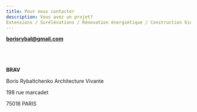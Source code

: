 ```yaml
---
title: Pour nous contacter
description: Vous avez un projet?
Extensions / Surélévations / Rénovation énergiétique / Construction bioclimatique
---
```



 **borisrybal@gmail.com**
</br>
</br>
</br>
</br>
</br>
**BRAV**

Boris Rybaltchenko Architecture Vivante

198 rue marcadet

75018 PARIS
